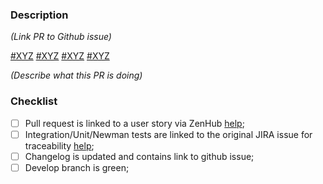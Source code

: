 ### Description

_(Link PR to Github issue)_

[#XYZ](https://github.wdf.sap.corp/c4u/edom-retailer-core/issues/XYZ)
[#XYZ](https://github.wdf.sap.corp/c4u/edom-Canada/issues/XYZ)
[#XYZ](https://github.wdf.sap.corp/c4u/edominator_zenhub/issues/XYZ)
[#XYZ](https://github.wdf.sap.corp/c4u/foundation-orchestration/issues/XYZ)

_(Describe what this PR is doing)_

### Checklist
- [ ] Pull request is linked to a user story via ZenHub [help](https://help.zenhub.com/support/solutions/articles/43000010350-connecting-pull-requests-to-github-issues);
- [ ] Integration/Unit/Newman tests are linked to the original JIRA issue for traceability [help](https://github.wdf.sap.corp/c4u/edom-retailer-core/wiki/Traceability-integration);
- [ ] Changelog is updated and contains link to github issue;
- [ ] Develop branch is green;
